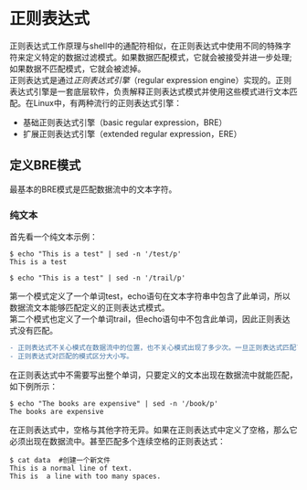 正则表达式 
==========
正则表达式工作原理与shell中的通配符相似，在正则表达式中使用不同的特殊字符来定义特定的数据过滤模式。如果数据匹配模式，它就会被接受并进一步处理;如果数据不匹配模式，它就会被滤掉。<br />
正则表达式是通过*正则表达式引擎*（regular expression engine）实现的。正则表达式引擎是一套底层软件，负责解释正则表达式模式并使用这些模式进行文本匹配。在Linux中，有两种流行的正则表达式引擎：
+ 基础正则表达式引擎（basic regular expression，BRE）
+ 扩展正则表达式引擎（extended regular expression，ERE）

定义BRE模式 
-----------
最基本的BRE模式是匹配数据流中的文本字符。

### 纯文本
首先看一个纯文本示例：
```shell
$ echo "This is a test" | sed -n '/test/p'
This is a test

$ echo "This is a test" | sed -n '/trail/p'
```
第一个模式定义了一个单词test，echo语句在文本字符串中包含了此单词，所以数据流文本能够匹配定义的正则表达式模式。<br />
第二个模式也定义了一个单词trail，但echo语句中不包含此单词，因此正则表达式没有匹配。<br />
```diff
- 正则表达式不关心模式在数据流中的位置，也不关心模式出现了多少次。一旦正则表达式匹配了文本字符串中任意位置上的模式，就会将该字符串传回Linux工具。
- 正则表达式对匹配的模式区分大小写。
```
在正则表达式中不需要写出整个单词，只要定义的文本出现在数据流中就能匹配，如下例所示：
```shell
$ echo "The books are expensive" | sed -n '/book/p'
The books are expensive
```
在正则表达式中，空格与其他字符无异。如果在正则表达式中定义了空格，那么它必须出现在数据流中。甚至匹配多个连续空格的正则表达式：
```shell
$ cat data	#创建一个新文件
This is a normal line of text.
This is  a line with too many spaces.
